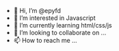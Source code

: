 - 👋 Hi, I’m @epyfd
- 👀 I’m interested in Javascript
- 🌱 I’m currently learning html/css/js
- 💞️ I’m looking to collaborate on ...
- 📫 How to reach me ...

<!---
epyfd/epyfd is a ✨ special ✨ repository because its `README.md` (this file) appears on your GitHub profile.
You can click the Preview link to take a look at your changes.
--->
